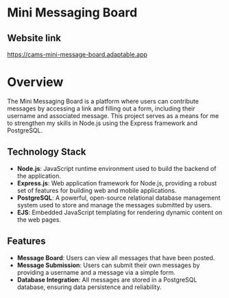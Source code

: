 # Mini Messaging Board

## Website link
https://cams-mini-message-board.adaptable.app

# Overview
The Mini Messaging Board is a platform where users can contribute messages by accessing a link and filling out a form, including their username and associated message. This project serves as a means for me to strengthen my skills in Node.js using the Express framework and PostgreSQL.

## Technology Stack
- **Node.js**: JavaScript runtime environment used to build the backend of the application.
- **Express.js**: Web application framework for Node.js, providing a robust set of features for building web and mobile applications.
- **PostgreSQL**: A powerful, open-source relational database management system used to store and manage the messages submitted by users.
- **EJS**: Embedded JavaScript templating for rendering dynamic content on the web pages.

## Features
- **Message Board**: Users can view all messages that have been posted.
- **Message Submission**: Users can submit their own messages by providing a username and a message via a simple form.
- **Database Integration**: All messages are stored in a PostgreSQL database, ensuring data persistence and reliability.
